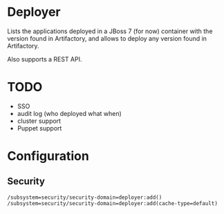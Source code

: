 # Deployer

Lists the applications deployed in a JBoss 7 (for now) container with the version found in Artifactory, and allows to deploy any version found in Artifactory.

Also supports a REST API.

# TODO

* SSO
* audit log (who deployed what when)
* cluster support
* Puppet support

# Configuration

## Security

```
/subsystem=security/security-domain=deployer:add()
/subsystem=security/security-domain=deployer:add(cache-type=default)

```
